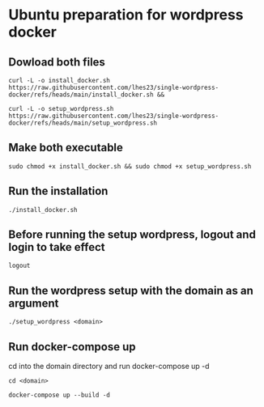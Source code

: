 # Ubuntu preparation for wordpress docker

## Dowload both files

```
curl -L -o install_docker.sh https://raw.githubusercontent.com/lhes23/single-wordpress-docker/refs/heads/main/install_docker.sh &&

curl -L -o setup_wordpress.sh https://raw.githubusercontent.com/lhes23/single-wordpress-docker/refs/heads/main/setup_wordpress.sh

```

## Make both executable

```
sudo chmod +x install_docker.sh && sudo chmod +x setup_wordpress.sh
```

## Run the installation

```
./install_docker.sh
```

## Before running the setup wordpress, logout and login to take effect


```
logout
```

## Run the wordpress setup with the domain as an argument

```
./setup_wordpress <domain>
```

## Run docker-compose up
cd into the domain directory and run docker-compose up -d

```
cd <domain>

docker-compose up --build -d
```
